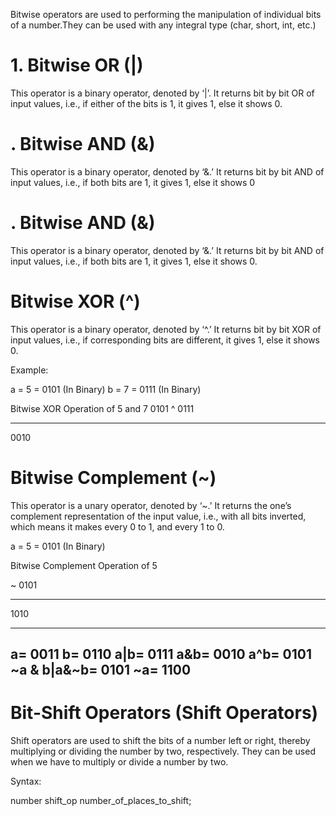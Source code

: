 Bitwise operators are used to performing the manipulation of individual bits of a number.They can be used with any integral type (char, short, int, etc.)

# 1. Bitwise OR (|) 

This operator is a binary operator, denoted by ‘|’. It returns bit by bit OR of input values, i.e., if either of the bits is 1, it gives 1, else it shows 0. 
# . Bitwise AND (&)

This operator is a binary operator, denoted by ‘&.’ It returns bit by bit AND of input values, i.e., if both bits are 1, it gives 1, else it shows 0


# . Bitwise AND (&)

This operator is a binary operator, denoted by ‘&.’ It returns bit by bit AND of input values, i.e., if both bits are 1, it gives 1, else it shows 0.


# Bitwise XOR (^) 

This operator is a binary operator, denoted by ‘^.’ It returns bit by bit XOR of input values, i.e., if corresponding bits are different, it gives 1, else it shows 0. 

Example:

a = 5 = 0101 (In Binary)
b = 7 = 0111 (In Binary)

Bitwise XOR Operation of 5 and 7
  0101
^ 0111
 ________
  0010 

# Bitwise Complement (~)

This operator is a unary operator, denoted by ‘~.’ It returns the one’s complement representation of the input value, i.e., with all bits inverted, which means it makes every 0 to 1, and every 1 to 0. 

a = 5 = 0101 (In Binary)

Bitwise Complement Operation of 5

~ 0101
 ________
  1010
  
  --------------------------------------------------------------------------------------------------------------------------------------------
  a= 0011
 b= 0110
 a|b= 0111
 a&b= 0010
 a^b= 0101
~a & b|a&~b= 0101
~a= 1100
-----------------------------------------------------------------------------------------------------------------------------------------------

# Bit-Shift Operators (Shift Operators) 

Shift operators are used to shift the bits of a number left or right, thereby multiplying or dividing the number by two, respectively. 
They can be used when we have to multiply or divide a number by two. 

Syntax: 

 number shift_op number_of_places_to_shift;
 
 
 

